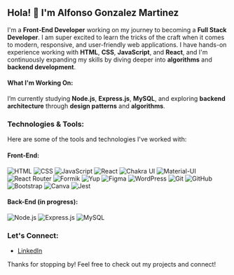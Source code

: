 ## Hola! 👋 I'm Alfonso Gonzalez Martinez

I'm a **Front-End Developer** working on my journey to becoming a **Full Stack Developer**. I am super excited to learn the tricks of the craft when it comes to modern, responsive, and user-friendly web applications. I have hands-on experience working with **HTML**, **CSS**, **JavaScript**, and **React**, and I'm continuously expanding my skills by diving deeper into **algorithms** and **backend development**.

#### What I'm Working On:
I’m currently studying **Node.js**, **Express.js**, **MySQL**, and exploring **backend architecture** through **design patterns** and **algorithms**.

### Technologies & Tools:
Here are some of the tools and technologies I've worked with:

#### Front-End:
![HTML](https://img.shields.io/badge/-HTML5-E34F26?style=flat-square&logo=html5&logoColor=white)
![CSS](https://img.shields.io/badge/-CSS3-1572B6?style=flat-square&logo=css3)
![JavaScript](https://img.shields.io/badge/-JavaScript-F7DF1E?style=flat-square&logo=javascript&logoColor=black)
![React](https://img.shields.io/badge/-React-61DAFB?style=flat-square&logo=react&logoColor=black)
![Chakra UI](https://img.shields.io/badge/-Chakra%20UI-319795?style=flat-square&logo=chakra-ui&logoColor=white)
![Material-UI](https://img.shields.io/badge/-Material--UI-0081CB?style=flat-square&logo=material-ui&logoColor=white)
![React Router](https://img.shields.io/badge/-React%20Router-CA4245?style=flat-square&logo=react-router&logoColor=white)
![Formik](https://img.shields.io/badge/-Formik-FFDD00?style=flat-square&logo=formik&logoColor=black)
![Yup](https://img.shields.io/badge/-Yup-ED6A5A?style=flat-square&logo=yup)
![Figma](https://img.shields.io/badge/-Figma-F24E1E?style=flat-square&logo=figma&logoColor=white)
![WordPress](https://img.shields.io/badge/-WordPress-21759B?style=flat-square&logo=wordpress&logoColor=white)
![Git](https://img.shields.io/badge/-Git-F05032?style=flat-square&logo=git&logoColor=white)
![GitHub](https://img.shields.io/badge/-GitHub-181717?style=flat-square&logo=github&logoColor=white)
![Bootstrap](https://img.shields.io/badge/-Bootstrap-7952B3?style=flat-square&logo=bootstrap&logoColor=white)
![Canva](https://img.shields.io/badge/-Canva-00C4CC?style=flat-square&logo=canva&logoColor=white)
![Jest](https://img.shields.io/badge/-Jest-C21325?style=flat-square&logo=jest&logoColor=white)


#### Back-End (in progress):
![Node.js](https://img.shields.io/badge/-Node.js-339933?style=flat-square&logo=node.js&logoColor=white)
![Express.js](https://img.shields.io/badge/-Express.js-000000?style=flat-square&logo=express&logoColor=white)
![MySQL](https://img.shields.io/badge/-MySQL-4479A1?style=flat-square&logo=mysql&logoColor=white)


### Let's Connect:
- [LinkedIn](www.linkedin.com/in/alfonso-gonzalez-martinez)

Thanks for stopping by! Feel free to check out my projects and connect!
